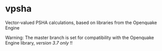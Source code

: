 # vpsha
Vector-valued PSHA calculations, based on libraries from the Openquake Engine

Warning: The master branch is set for compatibility with the Openquake Engine library, *version 3.7 only* !!
